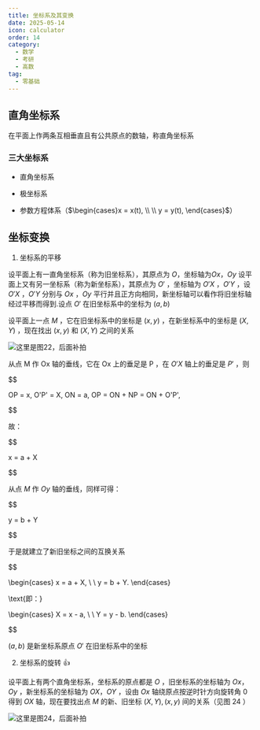 ```yaml
---
title: 坐标系及其变换
date: 2025-05-14
icon: calculator
order: 14
category:
  - 数学
  - 考研
  - 高数
tag:
  - 零基础
---
```


## 直角坐标系

在平面上作两条互相垂直且有公共原点的数轴，称直角坐标系

### 三大坐标系

- 直角坐标系

- 极坐标系

- 参数方程体系（$\begin{cases}x = x(t), \\ \\ y = y(t), \end{cases}$）

## 坐标变换

1. 坐标系的平移

设平面上有一直角坐标系（称为旧坐标系），其原点为 $O$，坐标轴为$Ox$，$Oy$ 设平面上又有另一坐标系（称为新坐标系），其原点为 $O'$ ，坐标轴为 $O'X$ ，$O'Y$ ，设$O'X$ ，$O'Y$ 分别与 $Ox$ ，$Oy$ 平行并且正方向相同，新坐标轴可以看作将旧坐标轴经过平移而得到.设点 $O'$ 在旧坐标系中的坐标为 $(a,b)$

设平面上一点 $M$ ，它在旧坐标系中的坐标是 $(x, y)$ ，在新坐标系中的坐标是 $(X, Y)$ ，现在找出 $(x, y)$ 和 $(X, Y)$ 之间的关系

![这里是图22，后面补拍]()

从点 M 作 Ox 轴的垂线，它在 Ox 上的垂足是 P ，在 $O'X$ 轴上的垂足是 $P'$ ，则

$$

OP = x, O'P' = X, ON = a, OP = ON + NP = ON + O'P',

$$

故：

$$

x = a + X

$$

从点 $M$ 作 $Oy$ 轴的垂线，同样可得：

$$

y = b + Y

$$

于是就建立了新旧坐标之间的互换关系

$$

\begin{cases}
x = a + X, \\ \\
y = b + Y.
\end{cases}

\text{即：}

\begin{cases}
X = x - a, \\ \\
Y = y - b.
\end{cases}

$$

$(a, b)$ 是新坐标系原点 $O'$ 在旧坐标系中的坐标

2. 坐标系的旋转 :thumbsup:

设平面上有两个直角坐标系，坐标系的原点都是 $O$ ，旧坐标系的坐标轴为 $Ox$，$Oy$ ，新坐标系的坐标轴为 $OX$，$OY$ ，设由 $Ox$ 轴绕原点按逆时针方向旋转角 0 得到 $OX$ 轴，现在要找出点 $M$ 的新、旧坐标 $(X,Y),(x,y)$ 间的关系（见图 24 ）

![这里是图24，后面补拍]()
